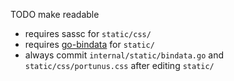 TODO make readable

- requires sassc for `static/css/`
- requires [go-bindata](https://github.com/shuLhan/go-bindata) for `static/`
- always commit `internal/static/bindata.go` and `static/css/portunus.css` after editing `static/`
